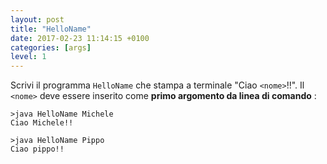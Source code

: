 ```yaml
---
layout: post
title: "HelloName"
date: 2017-02-23 11:14:15 +0100
categories: [args]
level: 1
---
```


Scrivi il programma `HelloName` che stampa a terminale "Ciao `<nome>`!!". Il `<nome>` deve essere inserito come **primo argomento da linea di comando** :

```text
>java HelloName Michele
Ciao Michele!!

>java HelloName Pippo
Ciao pippo!!
```